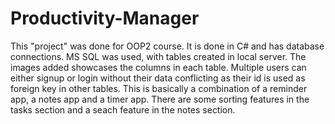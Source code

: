 # Productivity-Manager
This "project" was done for OOP2 course. It is done in C# and has database connections. MS SQL was used, with tables created in local server. The images added showcases the columns in each table. 
Multiple users can either signup or login without their data conflicting as their id is used as foreign key in other tables.
This is basically a combination of a reminder app, a notes app and a timer app. There are some sorting features in the tasks section and a seach feature in the notes section. 
